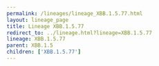 ```yaml
---
permalink: /lineages/lineage_XBB.1.5.77.html
layout: lineage_page
title: Lineage XBB.1.5.77
redirect_to: ../lineage.html?lineage=XBB.1.5.77
lineage: XBB.1.5.77
parent: XBB.1.5
children: ['XBB.1.5.77']
---
```

